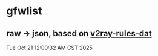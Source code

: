 # gfwlist
## raw -> json, based on [v2ray-rules-dat](https://github.com/Loyalsoldier/v2ray-rules-dat)
Tue Oct 21 12:00:32 AM CST 2025

